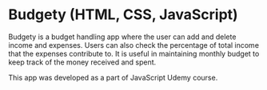 # Budgety (HTML, CSS, JavaScript) 

Budgety is a budget handling app where the user can add and delete income and expenses.
Users can also check the percentage of total income that the expenses contribute to. 
It is useful in maintaining monthly budget to keep track of the money received and spent. 

This app was developed as a part of JavaScript Udemy course. 

